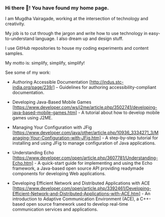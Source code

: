 ### Hi there 👋! You have found my home page.
I am Mugdha Vairagade, working at the intersection of technology and creativity.

My job is to cut through the jargon and write how to use technology in easy-to-understand language. I also dream up and design stuff.

I use GitHub repositories to house my coding experiments and content samples.

My motto is: simplify, simplify, simplify!

See some of my work:
   
- Authoring Accessible Documentation [http://indus.stc-india.org/page/239/] – Guidelines for authoring accessibility-compliant documentation.

- Developing Java-Based Mobile Games [https://www.developer.com/ws/j2me/article.php/3502741/developing-java-based-mobile-games.htm] - A tutorial about how to develop mobile games using
J2ME.
- Managing Your Configuration with JFig [https://www.developer.com/java/other/article.php/10936_3334271_3/Managing-Your-Configuration-with-JFig.htm] - A step-by-step tutorial for installing and using JFig to
manage configuration of Java applications.

- Understanding Echo [https://www.developer.com/open/article.php/3607781/Understanding-Echo.htm] - A quick-start guide for implementing and using the Echo framework, a
Java-based open source API providing readymade components for developing Web applications.

- Developing Efficient Network and Distributed Applications with ACE [https://www.developer.com/open/article.php/3392461/Developing-Efficient-Network-and-Distributed-Applications-with-ACE.htm] - An introduction to
Adaptive Communication Environment (ACE), a C++-based open source framework used to
develop real-time communication services and applications.

<!--
**mugdhav/mugdhav** is a ✨ _special_ ✨ repository because its `README.md` (this file) appears on your GitHub profile.

You can find some of the stuff I wrote online:

Here are some ideas to get you started:

- 🔭 I’m currently working on ...
- 🌱 I’m currently learning ...
- 👯 I’m looking to collaborate on ...
- 🤔 I’m looking for help with ...
- 💬 Ask me about ...
- 📫 How to reach me: ...
- 😄 Pronouns: ...
- ⚡ Fun fact: ...
-->
